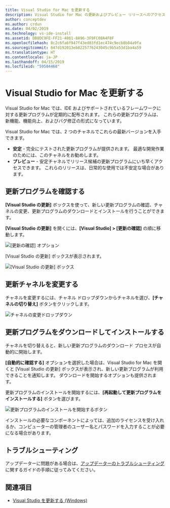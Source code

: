 ```yaml
---
title: Visual Studio for Mac を更新する
description: Visual Studio for Mac の更新およびプレビュー リリースへのアクセスについて説明します。
author: conceptdev
ms.author: crdun
ms.date: 04/02/2019
ms.technology: vs-ide-install
ms.assetid: DB8DC9FE-FF21-4061-8A96-3F9FC08A4F8F
ms.openlocfilehash: 8c2c6fa6f947f43ed03fd1ec474c9ecb8b84a9fa
ms.sourcegitcommit: 847d192013eb8225776243045c9b5a53d1ba4a59
ms.translationtype: HT
ms.contentlocale: ja-JP
ms.lasthandoff: 04/15/2019
ms.locfileid: "59584468"
---
```

# <a name="update-visual-studio-for-mac"></a>Visual Studio for Mac を更新する

Visual Studio for Mac では、IDE およびサポートされているフレームワークに対する更新プログラムが定期的に配布されます。 これらの更新プログラムは、新機能、機能向上、およびバグ修正の形式になっています。

Visual Studio for Mac では、2 つのチャネルでこれらの最新バージョンを入手できます。

* **安定** - 完全にテストされた更新プログラムが提供されます。 最適な開発作業のためには、このチャネルをお勧めします。
* **プレビュー** - 安定チャネルでリリース候補の更新プログラムにいち早くアクセスできます。 これらのリリースは、日常的な使用では不安定な場合があります。

## <a name="checking-for-updates"></a>更新プログラムを確認する

**[Visual Studio の更新]** ボックスを使って、新しい更新プログラムの確認、チャネルの変更、更新プログラムのダウンロードとインストールを行うことができます。

**[Visual Studio の更新]** を開くには、**[Visual Studio] > [更新の確認]** の順に移動します。

![[更新の確認] オプション](media/update-image1.png)

[Visual Studio の更新] ボックスが表示されます。

![[Visual Studio の更新] ボックス](media/update-image2.png)

## <a name="changing-the-updater-channel"></a>更新チャネルを変更する

チャネルを変更するには、チャネル ドロップダウンからチャネルを選び、**[チャネルの切り替え]** ボタンをクリックします。

![チャネルの変更ドロップダウン](media/update-image3.png)

## <a name="downloading-and-installing-updates"></a>更新プログラムをダウンロードしてインストールする

チャネルを切り替えると、新しい更新プログラムのダウンロード プロセスが自動的に開始します。

**[自動的に確認する]** オプションを選択した場合は、Visual Studio for Mac を開くと [Visual Studio の更新] ボックスが表示され、新しい更新プログラムが利用できることを通知します。 ダウンロードを開始するオプションも提供されます。

更新プログラムのインストールを開始するには、**[再起動して更新プログラムをインストールする]** ボタンを選びます。

![更新プログラムのインストールを開始するボタン](media/update-image4.png)

インストールの必要なコンポーネントによっては、追加のライセンスを受け入れるか、コンピューターの管理者のユーザー名とパスワードを入力することが必要になる場合があります。

## <a name="troubleshooting"></a>トラブルシューティング

アップデーターに問題がある場合は、[アップデーターのトラブルシューティング](updater-troubleshooting.md)に関するガイドの手順に従ってみてください。

## <a name="see-also"></a>関連項目

- [Visual Studio を更新する (Windows)](/visualstudio/install/update-visual-studio)